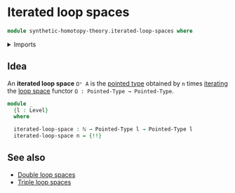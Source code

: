 # Iterated loop spaces

```agda
module synthetic-homotopy-theory.iterated-loop-spaces where
```

<details><summary>Imports</summary>

```agda
open import elementary-number-theory.natural-numbers

open import foundation.iterating-functions
open import foundation.universe-levels

open import structured-types.pointed-types

open import synthetic-homotopy-theory.loop-spaces
```

</details>

## Idea

An **iterated loop space** `Ωⁿ A` is the
[pointed type](structured-types.pointed-types.md) obtained by `n` times
[iterating](foundation.iterating-functions.md) the
[loop space](synthetic-homotopy-theory.loop-spaces.md) functor
`Ω : Pointed-Type → Pointed-Type`.

```agda
module _
  {l : Level}
  where

  iterated-loop-space : ℕ → Pointed-Type l → Pointed-Type l
  iterated-loop-space n = {!!}
```

## See also

- [Double loop spaces](synthetic-homotopy-theory.double-loop-spaces.md)
- [Triple loop spaces](synthetic-homotopy-theory.triple-loop-spaces.md)

